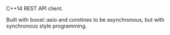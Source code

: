C++14 REST API client.

Built with boost::asio and corotines to be asynchronous, but with synchronous style programming.
